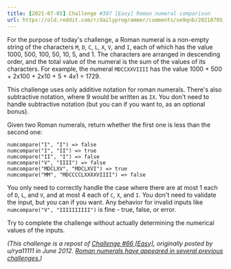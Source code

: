 ```yaml
---
title: [2021-07-05] Challenge #397 [Easy] Roman numeral comparison
url: https://old.reddit.com/r/dailyprogrammer/comments/oe9qnb/20210705_challenge_397_easy_roman_numeral/
---
```


For the purpose of today's challenge, a Roman numeral is a non-empty string of the characters `M`, `D`, `C`, `L`, `X`, `V`, and `I`, each of which has the value 1000, 500, 100, 50, 10, 5, and 1. The characters are arranged in descending order, and the total value of the numeral is the sum of the values of its characters. For example, the numeral `MDCCXXVIIII` has the value 1000 + 500 + 2x100 + 2x10 + 5 + 4x1 = 1729.

This challenge uses only additive notation for roman numerals. There's also subtractive notation, where 9 would be written as `IX`. You don't need to handle subtractive notation (but you can if you want to, as an optional bonus).

Given two Roman numerals, return whether the first one is less than the second one:

    numcompare("I", "I") => false
    numcompare("I", "II") => true
    numcompare("II", "I") => false
    numcompare("V", "IIII") => false
    numcompare("MDCLXV", "MDCLXVI") => true
    numcompare("MM", "MDCCCCLXXXXVIIII") => false

You only need to correctly handle the case where there are at most 1 each of `D`, `L`, and `V`, and at most 4 each of `C`, `X`, and `I`. You don't need to validate the input, but you can if you want. Any behavior for invalid inputs like `numcompare("V", "IIIIIIIIII")` is fine - true, false, or error.

Try to complete the challenge without actually determining the numerical values of the inputs.

*(This challenge is a repost of [Challenge #66 [Easy]](https://www.reddit.com/r/dailyprogrammer/comments/v89c4/6182012_challenge_66_easy/), originally posted by u/rya11111 in June 2012. [Roman numerals have appeared in several previous challenges.](https://www.reddit.com/r/dailyprogrammer/search/?q=roman%20numerals&source=recent&restrict_sr=1))*